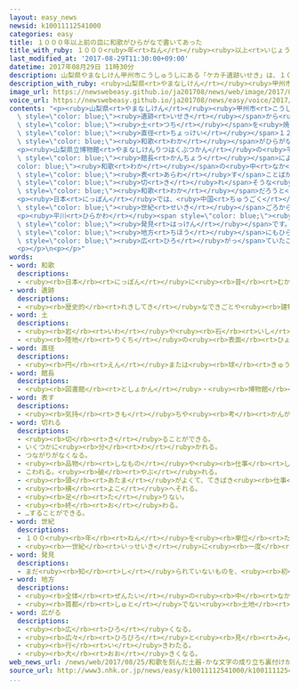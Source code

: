 ```yaml
---
layout: easy_news
newsid: k10011112541000
categories: easy
title: １０００年以上前の皿に和歌がひらがなで書いてあった
title_with_ruby: １０００<ruby>年<rt>ねん</rt></ruby><ruby>以上<rt>いじょう</rt></ruby><ruby>前<rt>まえ</rt></ruby>の<ruby>皿<rt>さら</rt></ruby>に<ruby>和歌<rt>わか</rt></ruby>がひらがなで<ruby>書<rt>か</rt></ruby>いてあった
last_modified_at: '2017-08-29T11:30:00+09:00'
datetime: 2017年08月29日 11時30分
description: 山梨県やまなしけん甲州市こうしゅうしにある「ケカチ遺跡いせき」は、１０００年ねん以上いじょう前まえに人ひとが住すんでいた所ところです。
description_with_ruby: <ruby>山梨県<rt>やまなしけん</rt></ruby><ruby>甲州市<rt>こうしゅうし</rt></ruby>にある「ケカチ<ruby>遺跡<rt>いせき</rt></ruby>」は、１０００<ruby>年<rt>ねん</rt></ruby><ruby>以上<rt>いじょう</rt></ruby><ruby>前<rt>まえ</rt></ruby>に<ruby>人<rt>ひと</rt></ruby>が<ruby>住<rt>す</rt></ruby>んでいた<ruby>所<rt>ところ</rt></ruby>です。
image_url: https://newswebeasy.github.io/ja201708/news/web/image/2017/08/29/k10011112541000.jpg
voice_url: https://newswebeasy.github.io/ja201708/news/easy/voice/2017/08/29/k10011112541000.mp3
contents: "<p><ruby>山梨県<rt>やまなしけん</rt></ruby><ruby>甲州市<rt>こうしゅうし</rt></ruby>にある「ケカチ<ruby>遺跡<rt>いせき</rt></ruby>」は、１０００<ruby>年<rt>ねん</rt></ruby><ruby>以上<rt>いじょう</rt></ruby><ruby>前<rt>まえ</rt></ruby>に<ruby>人<rt>ひと</rt></ruby>が<ruby>住<rt>す</rt></ruby>んでいた<ruby>所<rt>ところ</rt></ruby>です。この<span\
  \ style=\"color: blue;\"><ruby>遺跡<rt>いせき</rt></ruby></span>から<ruby>去年<rt>きょねん</rt></ruby>５<ruby>月<rt>がつ</rt></ruby>、<span\
  \ style=\"color: blue;\"><ruby>土<rt>つち</rt></ruby></span>を<ruby>焼<rt>や</rt></ruby>いて<ruby>作<rt>つく</rt></ruby>った<ruby>皿<rt>さら</rt></ruby>が<ruby>見<rt>み</rt></ruby>つかりました。<span\
  \ style=\"color: blue;\"><ruby>直径<rt>ちょっけい</rt></ruby></span>１２ｃｍの<ruby>皿<rt>さら</rt></ruby>には<span\
  \ style=\"color: blue;\"><ruby>和歌<rt>わか</rt></ruby></span>がひらがなで<ruby>書<rt>か</rt></ruby>いてあって、<ruby>歴史<rt>れきし</rt></ruby>や<ruby>日本語<rt>にほんご</rt></ruby>の<ruby>専門家<rt>せんもんか</rt></ruby>が<ruby>調<rt>しら</rt></ruby>べていました。</p>\n\
  <p><ruby>山梨県立博物館<rt>やまなしけんりつはくぶつかん</rt></ruby>の<ruby>平川<rt>ひらかわ</rt></ruby><ruby>南<rt>みなみ</rt></ruby><span\
  \ style=\"color: blue;\"><ruby>館長<rt>かんちょう</rt></ruby></span>によると、<span style=\"\
  color: blue;\"><ruby>和歌<rt>わか</rt></ruby></span>の<ruby>中<rt>なか</rt></ruby>には「しけいと」という<ruby>糸<rt>いと</rt></ruby>を<span\
  \ style=\"color: blue;\"><ruby>表<rt>あらわ</rt></ruby>す</span>ことばがありました。<ruby>細<rt>ほそ</rt></ruby>い<ruby>糸<rt>いと</rt></ruby>のように<span\
  \ style=\"color: blue;\"><ruby>切<rt>き</rt></ruby>れ</span>そうな<ruby>人<rt>ひと</rt></ruby>と<ruby>人<rt>ひと</rt></ruby>の<ruby>関係<rt>かんけい</rt></ruby>を<ruby>思<rt>おも</rt></ruby>って<ruby>作<rt>つく</rt></ruby>った<span\
  \ style=\"color: blue;\"><ruby>和歌<rt>わか</rt></ruby></span>だろうと<ruby>言<rt>い</rt></ruby>っています。</p>\n\
  <p><ruby>日本<rt>にっぽん</rt></ruby>では、<ruby>中国<rt>ちゅうごく</rt></ruby>の<ruby>漢字<rt>かんじ</rt></ruby>の<ruby>形<rt>かたち</rt></ruby>を<ruby>変<rt>か</rt></ruby>えてひらがなを<ruby>作<rt>つく</rt></ruby>って、１０<span\
  \ style=\"color: blue;\"><ruby>世紀<rt>せいき</rt></ruby></span>ごろからひらがなを<ruby>使<rt>つか</rt></ruby>うようになったと<ruby>言<rt>い</rt></ruby>われています。</p>\n\
  <p><ruby>平川<rt>ひらかわ</rt></ruby><span style=\"color: blue;\"><ruby>館長<rt>かんちょう</rt></ruby></span>は「ひらがながいつごろできたかがわかる<ruby>大事<rt>だいじ</rt></ruby>な<span\
  \ style=\"color: blue;\"><ruby>発見<rt>はっけん</rt></ruby></span>です。<ruby>山梨県<rt>やまなしけん</rt></ruby>で<ruby>見<rt>み</rt></ruby>つかりましたから、<span\
  \ style=\"color: blue;\"><ruby>地方<rt>ちほう</rt></ruby></span>にもひらがなの<ruby>文化<rt>ぶんか</rt></ruby>が<span\
  \ style=\"color: blue;\"><ruby>広<rt>ひろ</rt></ruby>がっ</span>ていたことがわかります」と<ruby>話<rt>はな</rt></ruby>しています。</p>\n\
  <p></p>\n<p></p>"
words:
- word: 和歌
  descriptions:
  - <ruby><rb>日本</rb><rt>にっぽん</rt></ruby>に<ruby><rb>昔</rb><rt>むかし</rt></ruby>からある、<ruby><rb>長歌</rb><rt>ちょうか</rt></ruby>や<ruby><rb>短歌</rb><rt>たんか</rt></ruby>。<ruby><rb>特</rb><rt>とく</rt></ruby>に、<ruby><rb>短歌</rb><rt>たんか</rt></ruby>のこと。
- word: 遺跡
  descriptions:
  - <ruby><rb>歴史的</rb><rt>れきしてき</rt></ruby>なできごとや<ruby><rb>建物</rb><rt>たてもの</rt></ruby>のあった<ruby><rb>場所</rb><rt>ばしょ</rt></ruby>。
- word: 土
  descriptions:
  - <ruby><rb>岩</rb><rt>いわ</rt></ruby>や<ruby><rb>石</rb><rt>いし</rt></ruby>がくだけて、<ruby><rb>粉</rb><rt>こな</rt></ruby>になったもの。どろ。
  - <ruby><rb>陸地</rb><rt>りくち</rt></ruby>の<ruby><rb>表面</rb><rt>ひょうめん</rt></ruby>。<ruby><rb>地面</rb><rt>じめん</rt></ruby>。
- word: 直径
  descriptions:
  - <ruby><rb>円</rb><rt>えん</rt></ruby>または<ruby><rb>球</rb><rt>きゅう</rt></ruby>の<ruby><rb>中心</rb><rt>ちゅうしん</rt></ruby>を<ruby><rb>通</rb><rt>とお</rt></ruby>って、<ruby><rb>円周</rb><rt>えんしゅう</rt></ruby>や<ruby><rb>球面上</rb><rt>きゅうめんじょう</rt></ruby>の<ruby><rb>二点</rb><rt>にてん</rt></ruby>を<ruby><rb>結</rb><rt>むす</rt></ruby>ぶ<ruby><rb>直線</rb><rt>ちょくせん</rt></ruby>。さしわたし。
- word: 館長
  descriptions:
  - <ruby><rb>図書館</rb><rt>としょかん</rt></ruby>・<ruby><rb>博物館</rb><rt>はくぶつかん</rt></ruby>・<ruby><rb>美術館</rb><rt>びじゅつかん</rt></ruby>など、「<ruby><rb>館</rb><rt>かん</rt></ruby>」のつく<ruby><rb>所</rb><rt>ところ</rt></ruby>で、もっとも<ruby><rb>責任</rb><rt>せきにん</rt></ruby>のある<ruby><rb>人</rb><rt>ひと</rt></ruby>。
- word: 表す
  descriptions:
  - <ruby><rb>気持</rb><rt>きも</rt></ruby>ちや<ruby><rb>考</rb><rt>かんが</rt></ruby>えなどを、ことばや<ruby><rb>表情</rb><rt>ひょうじょう</rt></ruby>に<ruby><rb>出</rb><rt>だ</rt></ruby>したり、<ruby><rb>絵</rb><rt>え</rt></ruby>や<ruby><rb>音楽</rb><rt>おんがく</rt></ruby>などにしたりする。
- word: 切れる
  descriptions:
  - <ruby><rb>切</rb><rt>き</rt></ruby>ることができる。
  - いくつかに<ruby><rb>分</rb><rt>わ</rt></ruby>かれる。
  - つながりがなくなる。
  - <ruby><rb>品物</rb><rt>しなもの</rt></ruby>や<ruby><rb>仕事</rb><rt>しごと</rt></ruby>が、なくなる。
  - こわれる。<ruby><rb>破</rb><rt>やぶ</rt></ruby>れる。
  - <ruby><rb>頭</rb><rt>あたま</rt></ruby>がよくて、てきぱき<ruby><rb>仕事</rb><rt>しごと</rt></ruby>をする。
  - <ruby><rb>横</rb><rt>よこ</rt></ruby>へそれる。
  - <ruby><rb>足</rb><rt>た</rt></ruby>りない。
  - <ruby><rb>終</rb><rt>お</rt></ruby>わる。
  - …することができる。
- word: 世紀
  descriptions:
  - １００<ruby><rb>年</rb><rt>ねん</rt></ruby>を<ruby><rb>単位</rb><rt>たんい</rt></ruby>として<ruby><rb>数</rb><rt>かぞ</rt></ruby>える<ruby><rb>年代</rb><rt>ねんだい</rt></ruby>の<ruby><rb>数</rb><rt>かぞ</rt></ruby>え<ruby><rb>方</rb><rt>かた</rt></ruby>。<ruby><rb>西暦</rb><rt>せいれき</rt></ruby>１<ruby><rb>年</rb><rt>ねん</rt></ruby>から１００<ruby><rb>年</rb><rt>ねん</rt></ruby>までを<ruby><rb>１世紀</rb><rt>いっせいき</rt></ruby>と<ruby><rb>呼</rb><rt>よ</rt></ruby>ぶ。<ruby><rb>２１世紀</rb><rt>にじゅういっせいき</rt></ruby>は２００１<ruby><rb>年</rb><rt>ねん</rt></ruby>から２１００<ruby><rb>年</rb><rt>ねん</rt></ruby>まで。
  - <ruby><rb>一世紀</rb><rt>いっせいき</rt></ruby>に<ruby><rb>一度</rb><rt>いちど</rt></ruby>しかないようなもの。
- word: 発見
  descriptions:
  - まだ<ruby><rb>知</rb><rt>し</rt></ruby>られていないものを、<ruby><rb>初</rb><rt>はじ</rt></ruby>めて<ruby><rb>見</rb><rt>み</rt></ruby>つけ<ruby><rb>出</rb><rt>だ</rt></ruby>すこと。
- word: 地方
  descriptions:
  - <ruby><rb>全体</rb><rt>ぜんたい</rt></ruby>の<ruby><rb>中</rb><rt>なか</rt></ruby>で、ある<ruby><rb>区切</rb><rt>くぎ</rt></ruby>られた<ruby><rb>土地</rb><rt>とち</rt></ruby>。
  - <ruby><rb>首都</rb><rt>しゅと</rt></ruby>でない<ruby><rb>土地</rb><rt>とち</rt></ruby>。いなか。
- word: 広がる
  descriptions:
  - <ruby><rb>広</rb><rt>ひろ</rt></ruby>くなる。
  - <ruby><rb>広々</rb><rt>ひろびろ</rt></ruby>と<ruby><rb>見</rb><rt>み</rt></ruby>わたせる。
  - <ruby><rb>行</rb><rt>い</rt></ruby>きわたる。
  - <ruby><rb>大</rb><rt>おお</rt></ruby>きくなる。
web_news_url: /news/web/2017/08/25/和歌を刻んだ土器-かな文字の成り立ち裏付けか-山梨/
source_url: http://www3.nhk.or.jp/news/easy/k10011112541000/k10011112541000.html
...
```

